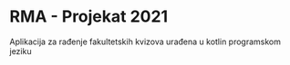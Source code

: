 # RMA - Projekat 2021
Aplikacija za rađenje fakultetskih kvizova urađena u kotlin programskom jeziku
